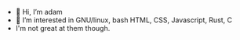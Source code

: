 - 👋 Hi, I’m adam
- 👀 I’m interested in GNU/linux, bash HTML, CSS, Javascript, Rust, C
- I'm not great at them though.


<!---
exadisme/exadisme is a ✨ special ✨ repository because its `README.md` (this file) appears on your GitHub profile.
You can click the Preview link to take a look at your changes.
--->
